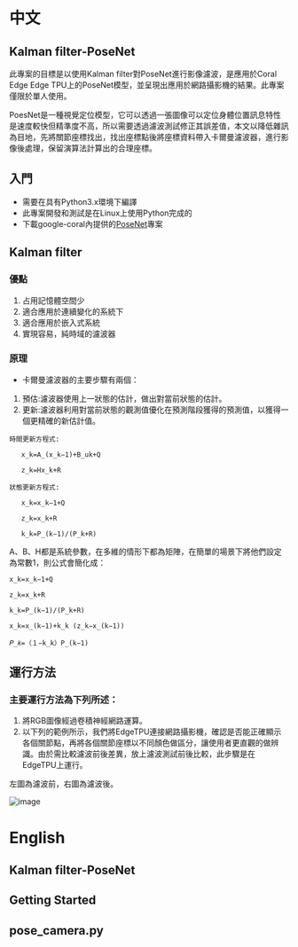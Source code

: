 # **中文**

## Kalman filter-PoseNet
此專案的目標是以使用Kalman filter對PoseNet進行影像濾波，是應用於Coral Edge Edge TPU上的PoseNet模型，並呈現出應用於網路攝影機的結果。此專案僅限於單人使用。

PoesNet是一種視覺定位模型，它可以透過一張圖像可以定位身體位置訊息特性是速度較快但精準度不高，所以需要透過濾波測試修正其誤差值，本文以降低雜訊為目地，先將關節座標找出，找出座標點後將座標資料帶入卡爾曼濾波器，進行影像後處理，保留演算法計算出的合理座標。

## 入門
  * 需要在具有Python3.x環境下編譯
  * 此專案開發和測試是在Linux上使用Python完成的
  * 下載google-coral內提供的[PoseNet](https://github.com/google-coral/project-posenet.git)專案

## Kalman filter

### 優點
 1. 占用記憶體空間少
 2. 適合應用於連續變化的系統下
 3. 適合應用於嵌入式系統
 4. 實現容易，純時域的濾波器

### 原理
  * 卡爾曼濾波器的主要步驟有兩個：
   1. 預估:濾波器使用上一狀態的估計，做出對當前狀態的估計。
   2. 更新:濾波器利用對當前狀態的觀測值優化在預測階段獲得的預測值，以獲得一個更精確的新估計值。
 ```
 時間更新方程式:           
 
    x_k=A_(x_k−1)+B_uk+Q 
    
    z_k=Hx_k+R	
 ```   
 ```   
 狀態更新方程式:
 
    x_k=x_k−1+Q
    
    z_k=x_k+R				
    
    k_k=P_(k−1)/(P_k+R)
 ```
 A、B、H都是系統參數，在多維的情形下都為矩陣，在簡單的場景下將他們設定為常數1，則公式會簡化成：
 ```
 x_k=x_k−1+Q					
 
 z_k=x_k+R					
 
 k_k=P_(k−1)/(P_k+R)	
 
 x_k=x_(k−1)+k_k (z_k−x_(k−1))			
 
 𝑃_𝑘=（１−k_k）P_(k−1)	

 ```
## 運行方法

### 主要運行方法為下列所述：

 1. 將RGB圖像經過卷積神經網路運算。
 2. 以下列的範例所示，我們將EdgeTPU連接網路攝影機，確認是否能正確顯示各個關節點，再將各個關節座標以不同顏色做區分，讓使用者更直觀的做辨識。由於需比較濾波前後差異，放上濾波測試前後比較，此步驟是在EdgeTPU上運行。

左圖為濾波前，右圖為濾波後。

![image](https://github.com/Zhan-KJ/Kalman-filter-PoseNet/blob/master/image/image1.gif?raw=true)


# **English**

## Kalman filter-PoseNet

## Getting Started

## pose_camera.py
